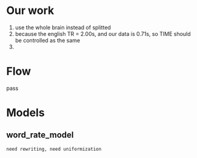 # Our work

1. use the whole brain instead of splitted
2. because the english TR = 2.00s, and our data is 0.71s, so TIME should be controlled as the same
3. 

# Flow

pass

# Models

## word_rate_model

    need rewriting, need uniformization
